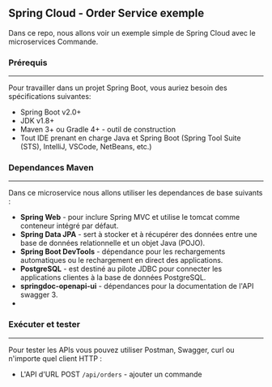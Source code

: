 ## Spring Cloud - Order Service exemple
Dans ce repo, nous allons voir un exemple simple de Spring Cloud avec le microservices Commande.

### Prérequis
---
Pour travailler dans un projet Spring Boot, vous auriez besoin des spécifications suivantes:<br/>
- Spring Boot v2.0+<br/>
- JDK v1.8+<br/>
- Maven 3+ ou Gradle 4+ - outil de construction<br/>
- Tout IDE prenant en charge Java et Spring Boot (Spring Tool Suite (STS), IntelliJ, VSCode, NetBeans, etc.)<br/>

### Dependances Maven
---
Dans ce microservice nous allons utiliser les dependances de base suivants :
* **Spring Web** - pour inclure Spring MVC et utilise le tomcat comme conteneur intégré par défaut.
* **Spring Data JPA** - sert à stocker et à récupérer des données entre une base de données relationnelle et un objet Java (POJO).
* **Spring Boot DevTools** - dépendance pour les rechargements automatiques ou le rechargement en direct des applications.
* **PostgreSQL** - est destiné au pilote JDBC pour connecter les applications clientes à la base de données PostgreSQL.
* **springdoc-openapi-ui** - dépendances pour la documentation de l'API swagger 3.
* 
### Exécuter et tester
---
Pour tester les APIs vous pouvez utiliser Postman, Swagger, curl ou n'importe quel client HTTP :
- L'API d'URL POST `/api/orders` - ajouter un commande